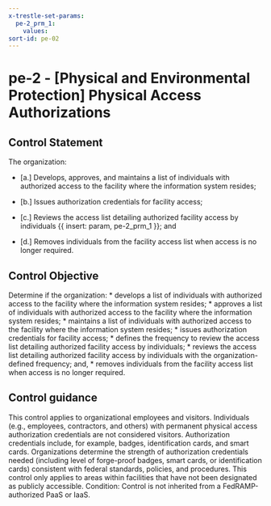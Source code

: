 ```yaml
---
x-trestle-set-params:
  pe-2_prm_1:
    values:
sort-id: pe-02
---
```


# pe-2 - \[Physical and Environmental Protection\] Physical Access Authorizations

## Control Statement

The organization:

- \[a.\] Develops, approves, and maintains a list of individuals with authorized access to the facility where the information system resides;

- \[b.\] Issues authorization credentials for facility access;

- \[c.\] Reviews the access list detailing authorized facility access by individuals {{ insert: param, pe-2_prm_1 }}; and

- \[d.\] Removes individuals from the facility access list when access is no longer required.

## Control Objective

Determine if the organization:    * develops a list of individuals with authorized access to the facility where the information system resides;  * approves a list of individuals with authorized access to the facility where the information system resides;  * maintains a list of individuals with authorized access to the facility where the information system resides;  * issues authorization credentials for facility access;  * defines the frequency to review the access list detailing authorized facility access by individuals;  * reviews the access list detailing authorized facility access by individuals with the organization-defined frequency; and,  * removes individuals from the facility access list when access is no longer required.  

## Control guidance

This control applies to organizational employees and visitors. Individuals (e.g., employees, contractors, and others) with permanent physical access authorization credentials are not considered visitors. Authorization credentials include, for example, badges, identification cards, and smart cards. Organizations determine the strength of authorization credentials needed (including level of forge-proof badges, smart cards, or identification cards) consistent with federal standards, policies, and procedures. This control only applies to areas within facilities that have not been designated as publicly accessible.
Condition: Control is not inherited from a FedRAMP-authorized PaaS or IaaS.
